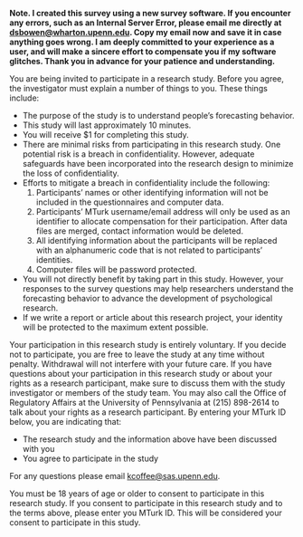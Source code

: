**Note. I created this survey using a new survey software. If you encounter any errors, such as an Internal Server Error, please email me directly at dsbowen@wharton.upenn.edu. Copy my email now and save it in case anything goes wrong. I am deeply committed to your experience as a user, and will make a sincere effort to compensate you if my software glitches. Thank you in advance for your patience and understanding.**

You are being invited to participate in a research study. Before you agree, the investigator must explain a number of things to you. These things include:

- The purpose of the study is to understand people’s forecasting behavior.
- This study will last approximately 10 minutes.
- You will receive $1 for completing this study.
- There are minimal risks from participating in this research study. One potential risk is a breach in confidentiality. However, adequate safeguards have been incorporated into the research design to minimize the loss of confidentiality.
- Efforts to mitigate a breach in confidentiality include the following: 
    1. Participants’ names or other identifying information will not be included in the questionnaires and computer data. 
    2. Participants’ MTurk username/email address will only be used as an identifier to allocate compensation for their participation. After data files are merged, contact information would be deleted. 
    3. All identifying information about the participants will be replaced with an alphanumeric code that is not related to participants’ identities. 
    4. Computer files will be password protected.
- You will not directly benefit by taking part in this study. However, your responses to the survey questions may help researchers understand the forecasting behavior to advance the development of psychological research.
- If we write a report or article about this research project, your identity will be protected to the maximum extent possible.

Your participation in this research study is entirely voluntary. If you decide not to participate, you are free to leave the study at any time without penalty. Withdrawal will not interfere with your future care. If you have questions about your participation in this research study or about your rights as a research participant, make sure to discuss them with the study investigator or members of the study team. You may also call the Office of Regulatory Affairs at the University of Pennsylvania at (215) 898-2614 to talk about your rights as a research participant. By entering your MTurk ID below, you are indicating that:

- The research study and the information above have been discussed with you
- You agree to participate in the study

For any questions please email kcoffee@sas.upenn.edu.

You must be 18 years of age or older to consent to participate in this research study. If you consent to participate in this research study and to the terms above, please enter you MTurk ID. This will be considered your consent to participate in this study.